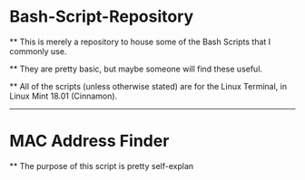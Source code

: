 # Bash-Script-Repository

** This is merely a repository to house some of the Bash Scripts that I commonly use.

** They are pretty basic, but maybe someone will find these useful.

** All of the scripts (unless otherwise stated) are for the Linux Terminal, in Linux Mint 18.01 (Cinnamon).

-------------------------------------------

# MAC Address Finder

** The purpose of this script is pretty self-explan
